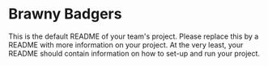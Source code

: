 # Brawny Badgers
This is the default README of your team's project. Please replace this by a README with more information on your project. At the very least, your README should contain information on how to set-up and run your project.
